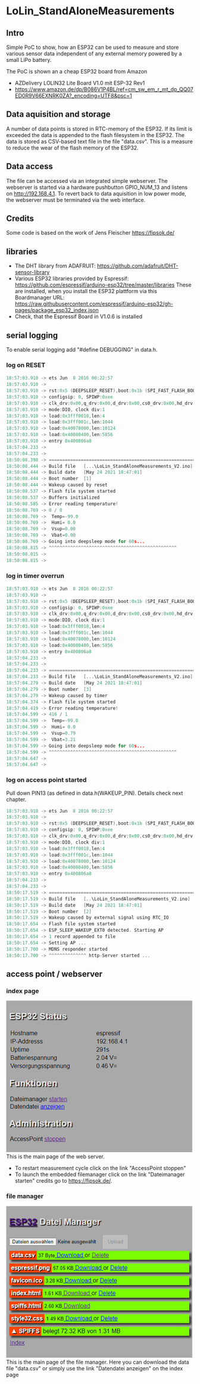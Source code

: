 # LoLin_StandAloneMeasurements
## Intro
Simple PoC to show, how an ESP32 can be used to measure and store various sensor data independent of any external memory powered by a small LiPo battery.

The PoC is shown an a cheap ESP32 board from Amazon 
- AZDelivery LOLIN32 Lite Board V1.0 mit ESP-32 Rev1
- https://www.amazon.de/dp/B086V1P4BL/ref=cm_sw_em_r_mt_dp_QQ07ED0R9V66EXNRK0ZA?_encoding=UTF8&psc=1

## Data aquisition and storage
A number of data points is stored in RTC-memory of the ESP32. If its limit is exceeded the data is appended to the flash filesystem in the ESP32.
The data is stored as CSV-based text file in the file "data.csv". This is a measure to reduce the wear of the flash memory of the ESP32.

## Data access
The file can be accessed via an integrated simple webserver.
The webserver is started via a hardware pushbutton GPIO_NUM_13 and listens on http://192.168.4.1.
To revert back to data aquisition in low power mode, the webserver must be terminated via the web interface.

## Credits
Some code is based on the work of Jens Fleischer https://fipsok.de/

## libraries
- The DHT library from ADAFRUIT: https://github.com/adafruit/DHT-sensor-library
- Various ESP32 libraries provided by Espressif: https://github.com/espressif/arduino-esp32/tree/master/libraries These are installed, when you install the ESP32 plattform via this Boardmanager URL: https://raw.githubusercontent.com/espressif/arduino-esp32/gh-pages/package_esp32_index.json
- Check, that the Espressif Board in V1.0.6 is installed

## serial logging
To enable serial logging add "#define DEBUGGING" in data.h.
### log on RESET
``` C
18:57:03.910 -> ets Jun  8 2016 00:22:57
18:57:03.910 -> 
18:57:03.910 -> rst:0x5 (DEEPSLEEP_RESET),boot:0x1b (SPI_FAST_FLASH_BOOT)
18:57:03.910 -> configsip: 0, SPIWP:0xee
18:57:03.910 -> clk_drv:0x00,q_drv:0x00,d_drv:0x00,cs0_drv:0x00,hd_drv:0x00,wp_drv:0x00
18:57:03.910 -> mode:DIO, clock div:1
18:57:03.910 -> load:0x3fff0018,len:4
18:57:03.910 -> load:0x3fff001c,len:1044
18:57:03.910 -> load:0x40078000,len:10124
18:57:03.910 -> load:0x40080400,len:5856
18:57:03.910 -> entry 0x400806a8
18:57:04.233 -> 
18:57:04.233 -> 
18:50:08.398 -> ===================================================================================
18:50:08.444 -> Build file   [...\LoLin_StandAloneMeasurements_V2.ino]
18:50:08.444 -> Build date   [May 24 2021 18:47:01]
18:50:08.444 -> Boot number  [1]
18:50:08.444 -> Wakeup caused by reset
18:50:08.537 -> Flash file system started
18:50:08.537 -> Buffers initialized
18:50:08.585 -> Error reading temperature!
18:50:08.769 -> 0 / 0
18:50:08.769 ->  Temp=-99.0
18:50:08.769 ->  Humi= 0.0
18:50:08.769 ->  Vsup=0.00
18:50:08.769 ->  Vbat=0.00
18:50:08.769 -> Going into deepsleep mode for 60s...
18:50:08.815 -> ^^^^^^^^^^^^^^^^^^^^^^^^^^^^^^^^^^^^^^^^^^^^^^^^
18:50:08.815 -> 
18:50:08.815 -> 
```
### log in timer overrun
``` C
18:57:03.910 -> ets Jun  8 2016 00:22:57
18:57:03.910 -> 
18:57:03.910 -> rst:0x5 (DEEPSLEEP_RESET),boot:0x1b (SPI_FAST_FLASH_BOOT)
18:57:03.910 -> configsip: 0, SPIWP:0xee
18:57:03.910 -> clk_drv:0x00,q_drv:0x00,d_drv:0x00,cs0_drv:0x00,hd_drv:0x00,wp_drv:0x00
18:57:03.910 -> mode:DIO, clock div:1
18:57:03.910 -> load:0x3fff0018,len:4
18:57:03.910 -> load:0x3fff001c,len:1044
18:57:03.910 -> load:0x40078000,len:10124
18:57:03.910 -> load:0x40080400,len:5856
18:57:03.910 -> entry 0x400806a8
18:57:04.233 -> 
18:57:04.233 -> 
18:57:04.233 -> ===================================================================================
18:57:04.233 -> Build file   [...\LoLin_StandAloneMeasurements_V2.ino]
18:57:04.279 -> Build date   [May 24 2021 18:47:01]
18:57:04.279 -> Boot number  [3]
18:57:04.279 -> Wakeup caused by timer
18:57:04.374 -> Flash file system started
18:57:04.419 -> Error reading temperature!
18:57:04.599 -> 416 / 1
18:57:04.599 ->  Temp=-99.0
18:57:04.599 ->  Humi= 0.0
18:57:04.599 ->  Vsup=0.79
18:57:04.599 ->  Vbat=3.21
18:57:04.599 -> Going into deepsleep mode for 60s...
18:57:04.599 -> ^^^^^^^^^^^^^^^^^^^^^^^^^^^^^^^^^^^^^^^^^^^^^^^^
18:57:04.647 -> 
18:57:04.647 -> 
```
### log on access point started
Pull down PIN13 (as defined in data.h(WAKEUP_PIN). Details check next chapter.
``` C
18:57:03.910 -> ets Jun  8 2016 00:22:57
18:57:03.910 -> 
18:57:03.910 -> rst:0x5 (DEEPSLEEP_RESET),boot:0x1b (SPI_FAST_FLASH_BOOT)
18:57:03.910 -> configsip: 0, SPIWP:0xee
18:57:03.910 -> clk_drv:0x00,q_drv:0x00,d_drv:0x00,cs0_drv:0x00,hd_drv:0x00,wp_drv:0x00
18:57:03.910 -> mode:DIO, clock div:1
18:57:03.910 -> load:0x3fff0018,len:4
18:57:03.910 -> load:0x3fff001c,len:1044
18:57:03.910 -> load:0x40078000,len:10124
18:57:03.910 -> load:0x40080400,len:5856
18:57:03.910 -> entry 0x400806a8
18:57:04.233 -> 
18:57:04.233 -> 
18:50:17.519 -> ===================================================================================
18:50:17.519 -> Build file   [..\LoLin_StandAloneMeasurements_V2.ino]
18:50:17.519 -> Build date   [May 24 2021 18:47:01]
18:50:17.519 -> Boot number  [2]
18:50:17.519 -> Wakeup caused by external signal using RTC_IO
18:50:17.654 -> Flash file system started
18:50:17.654 -> ESP_SLEEP_WAKEUP_EXT0 detected. Starting AP
18:50:17.654 -> 1 record appended to file
18:50:17.654 -> Setting AP ...
18:50:17.700 -> MDNS responder started
18:50:17.700 -> ^^^^^^^^^^^^^^ http-Server started ...
```
## access point / webserver
### index page
![index.html](doc/ws1.jpg)
This is the main page of the web server.
- To restart measurement cycle click on the link "AccessPoint stoppen"
- To launch the embedded filemanager click on the link "Dateimanager starten" credits go to https://fipsok.de/.
### file manager
![index.html](doc/ws2.jpg)
This is the main page of the file manager. Here you can download the data file "data.csv" or simply use the link "Datendatei anzeigen" on the index page
